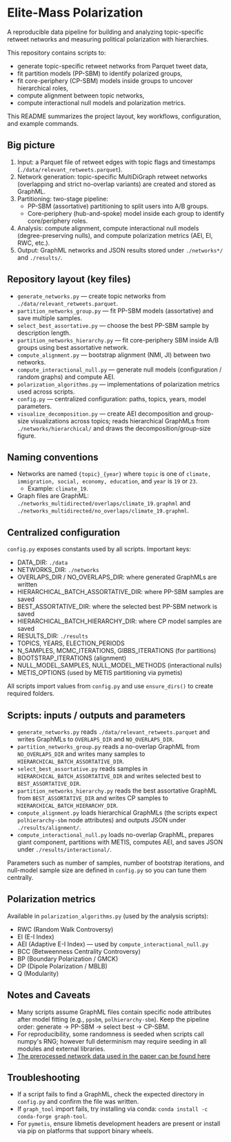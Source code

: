 # Elite-Mass Polarization

A reproducible data pipeline for building and analyzing topic-specific retweet networks and measuring political polarization with hierarchies.

This repository contains scripts to:
- generate topic-specific retweet networks from Parquet tweet data,
- fit partition models (PP-SBM) to identify polarized groups,
- fit core-periphery (CP-SBM) models inside groups to uncover hierarchical roles,
- compute alignment between topic networks,
- compute interactional null models and polarization metrics.

This README summarizes the project layout, key workflows, configuration, and example commands.

## Big picture

1. Input: a Parquet file of retweet edges with topic flags and timestamps (`./data/relevant_retweets.parquet`).
2. Network generation: topic-specific MultiDiGraph retweet networks (overlapping and strict no-overlap variants) are created and stored as GraphML.
3. Partitioning: two-stage pipeline:
   - PP-SBM (assortative) partitioning to split users into A/B groups.
   - Core-periphery (hub-and-spoke) model inside each group to identify core/periphery roles.
4. Analysis: compute alignment, compute interactional null models (degree-preserving nulls), and compute polarization metrics (AEI, EI, RWC, etc.).
5. Output: GraphML networks and JSON results stored under `./networks*/` and `./results/`.

## Repository layout (key files)

- `generate_networks.py` — create topic networks from `./data/relevant_retweets.parquet`.
- `partition_networks_group.py` — fit PP-SBM models (assortative) and save multiple samples.
- `select_best_assortative.py` — choose the best PP-SBM sample by description length.
- `partition_networks_hierarchy.py` — fit core-periphery SBM inside A/B groups using best assortative network.
- `compute_alignment.py` — bootstrap alignment (NMI, JI) between two networks.
- `compute_interactional_null.py` — generate null models (configuration / random graphs) and compute AEI.
- `polarization_algorithms.py` — implementations of polarization metrics used across scripts.
- `config.py` — centralized configuration: paths, topics, years, model parameters.
- `visualize_decomposition.py` — create AEI decomposition and group-size visualizations across topics; reads hierarchical GraphMLs from `./networks/hierarchical/` and draws the decomposition/group-size figure.

## Naming conventions

- Networks are named `{topic}_{year}` where `topic` is one of `climate, immigration, social, economy, education`, and `year` is `19` or `23`.
  - Example: `climate_19`.
- Graph files are GraphML: `./networks_multidirected/overlaps/climate_19.graphml` and `./networks_multidirected/no_overlaps/climate_19.graphml`.

## Centralized configuration

`config.py` exposes constants used by all scripts. Important keys:
- DATA_DIR: `./data`
- NETWORKS_DIR: `./networks`
- OVERLAPS_DIR / NO_OVERLAPS_DIR: where generated GraphMLs are written
- HIERARCHICAL_BATCH_ASSORTATIVE_DIR: where PP-SBM samples are saved
- BEST_ASSORTATIVE_DIR: where the selected best PP-SBM network is saved
- HIERARCHICAL_BATCH_HIERARCHY_DIR: where CP model samples are saved
- RESULTS_DIR: `./results`
- TOPICS, YEARS, ELECTION_PERIODS
- N_SAMPLES, MCMC_ITERATIONS, GIBBS_ITERATIONS (for partitions)
- BOOTSTRAP_ITERATIONS (alignment)
- NULL_MODEL_SAMPLES, NULL_MODEL_METHODS (interactional nulls)
- METIS_OPTIONS (used by METIS partitioning via pymetis)

All scripts import values from `config.py` and use `ensure_dirs()` to create required folders.

## Scripts: inputs / outputs and parameters

- `generate_networks.py` reads `./data/relevant_retweets.parquet` and writes GraphMLs to `OVERLAPS_DIR` and `NO_OVERLAPS_DIR`.
- `partition_networks_group.py` reads a no-overlap GraphML from `NO_OVERLAPS_DIR` and writes many samples to `HIERARCHICAL_BATCH_ASSORTATIVE_DIR`.
- `select_best_assortative.py` reads samples in `HIERARCHICAL_BATCH_ASSORTATIVE_DIR` and writes selected best to `BEST_ASSORTATIVE_DIR`.
- `partition_networks_hierarchy.py` reads the best assortative GraphML from `BEST_ASSORTATIVE_DIR` and writes CP samples to `HIERARCHICAL_BATCH_HIERARCHY_DIR`.
- `compute_alignment.py` loads hierarchical GraphMLs (the scripts expect `polhierarchy-sbm` node attributes) and outputs JSON under `./results/alignment/`.
- `compute_interactional_null.py` loads no-overlap GraphML, prepares giant component, partitions with METIS, computes AEI, and saves JSON under `./results/interactional/`.

Parameters such as number of samples, number of bootstrap iterations, and null-model sample size are defined in `config.py` so you can tune them centrally.

## Polarization metrics

Available in `polarization_algorithms.py` (used by the analysis scripts):
- RWC (Random Walk Controversy)
- EI (E-I Index)
- AEI (Adaptive E-I Index) — used by `compute_interactional_null.py`
- BCC (Betweenness Centrality Controversy)
- BP (Boundary Polarization / GMCK)
- DP (Dipole Polarization / MBLB)
- Q (Modularity)

## Notes and Caveats

- Many scripts assume GraphML files contain specific node attributes after model fitting (e.g., `ppsbm`, `polhierarchy-sbm`). Keep the pipeline order: generate -> PP-SBM -> select best -> CP-SBM.
- For reproducibility, some randomness is seeded when scripts call numpy's RNG; however full determinism may require seeding in all modules and external libraries.
- [The prerocessed network data used in the paper can be found here](https://zenodo.org/records/17446451)

## Troubleshooting

- If a script fails to find a GraphML, check the expected directory in `config.py` and confirm the file was written.
- If `graph_tool` import fails, try installing via conda: `conda install -c conda-forge graph-tool`.
- For `pymetis`, ensure libmetis development headers are present or install via pip on platforms that support binary wheels.
